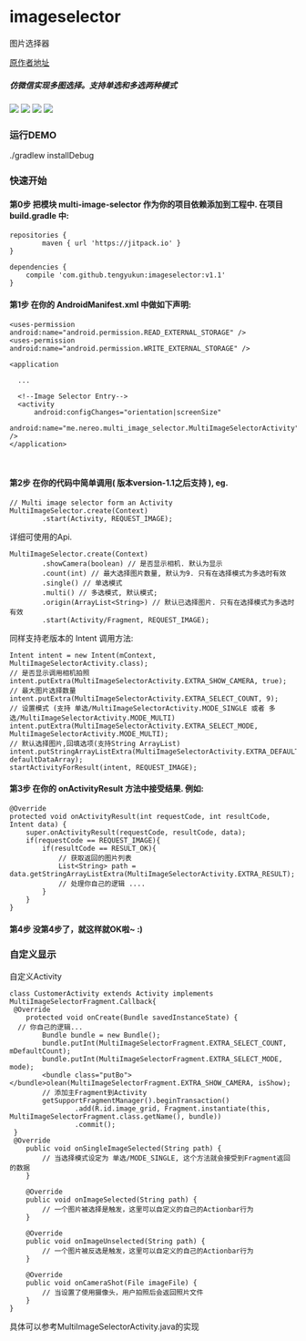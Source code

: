 # imageselector
图片选择器

 [原作者地址](https://github.com/lovetuzitong/MultiImageSelector/blob/master/README_zh.md)
 
 ##### 仿微信实现多图选择。支持单选和多选两种模式
 ![](https://github.com/lovetuzitong/MultiImageSelector/blob/master/art/select_1.png)
 ![](https://github.com/lovetuzitong/MultiImageSelector/blob/master/art/example_1.png)
 ![](https://github.com/lovetuzitong/MultiImageSelector/blob/master/art/select_2.png)
 ![](https://github.com/lovetuzitong/MultiImageSelector/blob/master/art/select_3.png)
 
### 运行DEMO

./gradlew installDebug
### 快速开始

#### 第0步 把模块 multi-image-selector 作为你的项目依赖添加到工程中. 在项目build.gradle 中:
    
    
    repositories {
            maven { url 'https://jitpack.io' }
    }
    
    dependencies {
        compile 'com.github.tengyukun:imageselector:v1.1'
    }
  
#### 第1步 在你的 AndroidManifest.xml 中做如下声明:

    <uses-permission android:name="android.permission.READ_EXTERNAL_STORAGE" />
    <uses-permission android:name="android.permission.WRITE_EXTERNAL_STORAGE" />

    <application

      ...

      <!--Image Selector Entry-->
      <activity
          android:configChanges="orientation|screenSize"
          android:name="me.nereo.multi_image_selector.MultiImageSelectorActivity" />
    </application>
    
#### 第2步 在你的代码中简单调用( 版本version-1.1之后支持 ), eg.

    // Multi image selector form an Activity
    MultiImageSelector.create(Context)
            .start(Activity, REQUEST_IMAGE);

详细可使用的Api.

    MultiImageSelector.create(Context)
            .showCamera(boolean) // 是否显示相机. 默认为显示
            .count(int) // 最大选择图片数量, 默认为9. 只有在选择模式为多选时有效
            .single() // 单选模式
            .multi() // 多选模式, 默认模式;
            .origin(ArrayList<String>) // 默认已选择图片. 只有在选择模式为多选时有效
            .start(Activity/Fragment, REQUEST_IMAGE);

同样支持老版本的 Intent 调用方法:

    Intent intent = new Intent(mContext, MultiImageSelectorActivity.class);
    // 是否显示调用相机拍照
    intent.putExtra(MultiImageSelectorActivity.EXTRA_SHOW_CAMERA, true);
    // 最大图片选择数量
    intent.putExtra(MultiImageSelectorActivity.EXTRA_SELECT_COUNT, 9);
    // 设置模式 (支持 单选/MultiImageSelectorActivity.MODE_SINGLE 或者 多选/MultiImageSelectorActivity.MODE_MULTI)
    intent.putExtra(MultiImageSelectorActivity.EXTRA_SELECT_MODE, MultiImageSelectorActivity.MODE_MULTI);
    // 默认选择图片,回填选项(支持String ArrayList)
    intent.putStringArrayListExtra(MultiImageSelectorActivity.EXTRA_DEFAULT_SELECTED_LIST, defaultDataArray);
    startActivityForResult(intent, REQUEST_IMAGE);

#### 第3步 在你的 onActivityResult 方法中接受结果. 例如:

    @Override
    protected void onActivityResult(int requestCode, int resultCode, Intent data) {
        super.onActivityResult(requestCode, resultCode, data);
        if(requestCode == REQUEST_IMAGE){
            if(resultCode == RESULT_OK){
                // 获取返回的图片列表
                List<String> path = data.getStringArrayListExtra(MultiImageSelectorActivity.EXTRA_RESULT);
                // 处理你自己的逻辑 ....
            }
        }
    }
    
#### 第4步 没第4步了，就这样就OK啦~ :)

### 自定义显示

自定义Activity

    class CustomerActivity extends Activity implements MultiImageSelectorFragment.Callback{
     @Override
        protected void onCreate(Bundle savedInstanceState) {
      // 你自己的逻辑...
            Bundle bundle = new Bundle();
            bundle.putInt(MultiImageSelectorFragment.EXTRA_SELECT_COUNT, mDefaultCount);
            bundle.putInt(MultiImageSelectorFragment.EXTRA_SELECT_MODE, mode);
            <bundle class="putBo"></bundle>olean(MultiImageSelectorFragment.EXTRA_SHOW_CAMERA, isShow);
            // 添加主Fragment到Activity
            getSupportFragmentManager().beginTransaction()
                    .add(R.id.image_grid, Fragment.instantiate(this, MultiImageSelectorFragment.class.getName(), bundle))
                    .commit();
     }
     @Override
        public void onSingleImageSelected(String path) {
            // 当选择模式设定为 单选/MODE_SINGLE, 这个方法就会接受到Fragment返回的数据
        }

        @Override
        public void onImageSelected(String path) {
            // 一个图片被选择是触发，这里可以自定义的自己的Actionbar行为
        }

        @Override
        public void onImageUnselected(String path) {
            // 一个图片被反选是触发，这里可以自定义的自己的Actionbar行为
        }

        @Override
        public void onCameraShot(File imageFile) {
            // 当设置了使用摄像头，用户拍照后会返回照片文件
        }
    }
具体可以参考MultiImageSelectorActivity.java的实现

